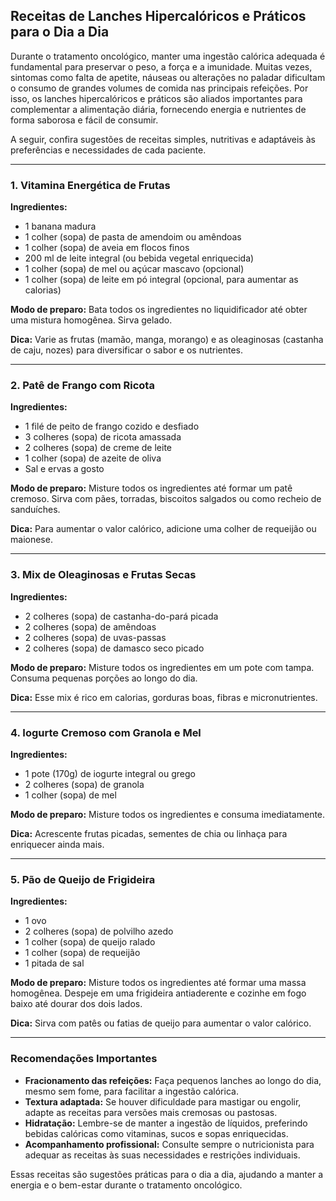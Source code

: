 
## Receitas de Lanches Hipercalóricos e Práticos para o Dia a Dia

Durante o tratamento oncológico, manter uma ingestão calórica adequada é fundamental para preservar o peso, a força e a imunidade. Muitas vezes, sintomas como falta de apetite, náuseas ou alterações no paladar dificultam o consumo de grandes volumes de comida nas principais refeições. Por isso, os lanches hipercalóricos e práticos são aliados importantes para complementar a alimentação diária, fornecendo energia e nutrientes de forma saborosa e fácil de consumir.

A seguir, confira sugestões de receitas simples, nutritivas e adaptáveis às preferências e necessidades de cada paciente.

---

### 1. Vitamina Energética de Frutas

**Ingredientes:**
- 1 banana madura
- 1 colher (sopa) de pasta de amendoim ou amêndoas
- 1 colher (sopa) de aveia em flocos finos
- 200 ml de leite integral (ou bebida vegetal enriquecida)
- 1 colher (sopa) de mel ou açúcar mascavo (opcional)
- 1 colher (sopa) de leite em pó integral (opcional, para aumentar as calorias)

**Modo de preparo:**
Bata todos os ingredientes no liquidificador até obter uma mistura homogênea. Sirva gelado.

**Dica:** Varie as frutas (mamão, manga, morango) e as oleaginosas (castanha de caju, nozes) para diversificar o sabor e os nutrientes.

---

### 2. Patê de Frango com Ricota

**Ingredientes:**
- 1 filé de peito de frango cozido e desfiado
- 3 colheres (sopa) de ricota amassada
- 2 colheres (sopa) de creme de leite
- 1 colher (sopa) de azeite de oliva
- Sal e ervas a gosto

**Modo de preparo:**
Misture todos os ingredientes até formar um patê cremoso. Sirva com pães, torradas, biscoitos salgados ou como recheio de sanduíches.

**Dica:** Para aumentar o valor calórico, adicione uma colher de requeijão ou maionese.

---

### 3. Mix de Oleaginosas e Frutas Secas

**Ingredientes:**
- 2 colheres (sopa) de castanha-do-pará picada
- 2 colheres (sopa) de amêndoas
- 2 colheres (sopa) de uvas-passas
- 2 colheres (sopa) de damasco seco picado

**Modo de preparo:**
Misture todos os ingredientes em um pote com tampa. Consuma pequenas porções ao longo do dia.

**Dica:** Esse mix é rico em calorias, gorduras boas, fibras e micronutrientes.

---

### 4. Iogurte Cremoso com Granola e Mel

**Ingredientes:**
- 1 pote (170g) de iogurte integral ou grego
- 2 colheres (sopa) de granola
- 1 colher (sopa) de mel

**Modo de preparo:**
Misture todos os ingredientes e consuma imediatamente.

**Dica:** Acrescente frutas picadas, sementes de chia ou linhaça para enriquecer ainda mais.

---

### 5. Pão de Queijo de Frigideira

**Ingredientes:**
- 1 ovo
- 2 colheres (sopa) de polvilho azedo
- 1 colher (sopa) de queijo ralado
- 1 colher (sopa) de requeijão
- 1 pitada de sal

**Modo de preparo:**
Misture todos os ingredientes até formar uma massa homogênea. Despeje em uma frigideira antiaderente e cozinhe em fogo baixo até dourar dos dois lados.

**Dica:** Sirva com patês ou fatias de queijo para aumentar o valor calórico.

---

### Recomendações Importantes

- **Fracionamento das refeições:** Faça pequenos lanches ao longo do dia, mesmo sem fome, para facilitar a ingestão calórica.
- **Textura adaptada:** Se houver dificuldade para mastigar ou engolir, adapte as receitas para versões mais cremosas ou pastosas.
- **Hidratação:** Lembre-se de manter a ingestão de líquidos, preferindo bebidas calóricas como vitaminas, sucos e sopas enriquecidas.
- **Acompanhamento profissional:** Consulte sempre o nutricionista para adequar as receitas às suas necessidades e restrições individuais.

Essas receitas são sugestões práticas para o dia a dia, ajudando a manter a energia e o bem-estar durante o tratamento oncológico.
```
